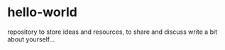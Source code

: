 # hello-world
repository to store ideas and resources, to share and discuss 
write a bit about yourself...
